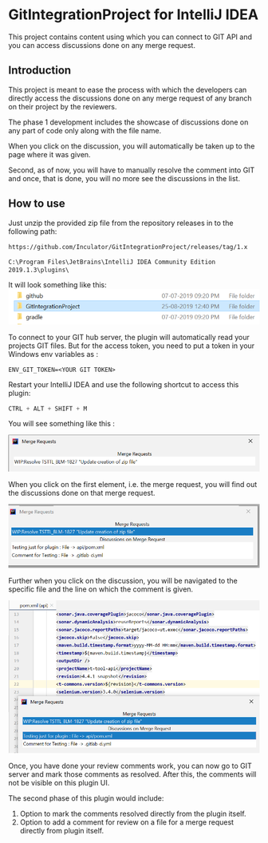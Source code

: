 # GitIntegrationProject for IntelliJ IDEA
This project contains content using which you can connect to GIT API and you can access discussions done on any merge request.

## Introduction
This project is meant to ease the process with which the developers can directly access the discussions done on any 
merge request of any branch on their project by the reviewers.

The phase 1 development includes the showcase of discussions done on any part of code only along with the file name.

When you click on the discussion, you will automatically be taken up to the page where it was given.

Second, as of now, you will have to manually resolve the comment into GIT and once, that is done, you will no more 
see the discussions in the list.

## How to use
Just unzip the provided zip file from the repository releases in to the following path:
```text 
https://github.com/Inculator/GitIntegrationProject/releases/tag/1.x
```
```properties
C:\Program Files\JetBrains\IntelliJ IDEA Community Edition 2019.1.3\plugins\
```

It will look something like this: ![image2](ReadmeImages/2.png)

To connect to your GIT hub server, the plugin will automatically read your projects GIT files.
But for the access token, you need to put a token in your Windows env variables as :

```properties
ENV_GIT_TOKEN=<YOUR GIT TOKEN>
```

Restart your IntelliJ IDEA and use the following shortcut to access this plugin:

```java
CTRL + ALT + SHIFT + M
```

You will see something like this :

![image2](ReadmeImages/1.png)

When you click on the first element, i.e. the merge request, you will find out the discussions done on that merge request.

![image2](ReadmeImages/3.png)

Further when you click on the discussion, you will be navigated to the specific file and the line on which the comment is given.

![image2](ReadmeImages/4.png)

Once, you have done your review comments work, you can now go to GIT server and mark those comments as resolved.
After this, the comments will not be visible on this plugin UI.

The second phase of this plugin would include:

1. Option to mark the comments resolved directly from the plugin itself.
2. Option to add a comment for review on a file for a merge request directly from plugin itself.

